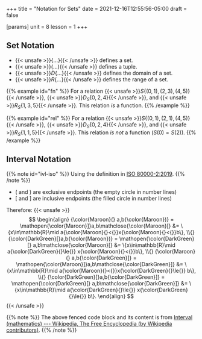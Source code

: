 +++
title = "Notation for Sets"
date = 2021-12-16T12:55:56-05:00
draft = false

[params]
unit = 8
lesson = 1
+++

## Set Notation

- {{< unsafe >}}$\{…\}${{< /unsafe >}} defines a set.
- {{< unsafe >}}$(…)${{< /unsafe >}} defines a tuple.
- {{< unsafe >}}$D\{…\}${{< /unsafe >}} defines the domain of a set.
- {{< unsafe >}}$R\{…\}${{< /unsafe >}} defines the range of a set.

{{% example id="fn" %}}
For a relation {{< unsafe >}}$S\{(0, 1), (2, 3), (4, 5)\}${{< /unsafe >}},
{{< unsafe >}}$D_S\{0, 2, 4\}${{< /unsafe >}}, and {{< unsafe >}}$R_S\{1, 3, 5\}${{< /unsafe >}}.
This relation *is* a function.
{{% /example %}}

{{% example id="rel" %}}
For a relation {{< unsafe >}}$S\{(0, 1), (2, 1), (4, 5)\}${{< /unsafe >}},
{{< unsafe >}}$D_S\{0, 2, 4\}${{< /unsafe >}}, and {{< unsafe >}}$R_S\{1, 1, 5\}${{< /unsafe >}}.
This relation *is not* a function ($S(0) = S(2)$).
{{% /example %}}

## Interval Notation

{{% note id="ivl-iso" %}}
Using the definition in [ISO 80000-2:2019](https://www.iso.org/standard/64973.html).
{{% /note %}}

- $($ and $)$ are exclusive endpoints (the empty circle in number lines)
- $[$ and $]$ are inclusive endpoints (the filled circle in number lines)

Therefore:
{{< unsafe >}}
$$
\begin{align}
{\color{Maroon}(} a,b{\color{Maroon})}  = \mathopen{\color{Maroon}]}a,b\mathclose{\color{Maroon}[} &= \{x\in\mathbb{R}\mid a{\color{Maroon}{}<{}}x{\color{Maroon}{}<{}}b\}, \\{}
{\color{DarkGreen}[}a,b{\color{Maroon})}  = \mathopen{\color{DarkGreen}[} a,b\mathclose{\color{Maroon}[} &= \{x\in\mathbb{R}\mid a{\color{DarkGreen}{}\le{}} x{\color{Maroon}{}<{}}b\}, \\{}
{\color{Maroon}(} a,b{\color{DarkGreen}]} = \mathopen{\color{Maroon}]}a,b\mathclose{\color{DarkGreen}]} &= \{x\in\mathbb{R}\mid a{\color{Maroon}{}<{}}x{\color{DarkGreen}{}\le{}} b\}, \\{}
{\color{DarkGreen}[}a,b{\color{DarkGreen}]} = \mathopen{\color{DarkGreen}[} a,b\mathclose{\color{DarkGreen}]} &= \{x\in\mathbb{R}\mid a{\color{DarkGreen}{}\le{}} x{\color{DarkGreen}{}\le{}} b\}.
\end{align}
$$
{{< /unsafe >}}

{{% note %}}
The above fenced code block and its content is from [Interval (mathematics) --- Wikipedia, The Free Encyclopedia (by Wikipedia contributors)](https://en.wikipedia.org/w/index.php?title=Interval_(mathematics)&oldid=1048203447).
{{% /note %}}
